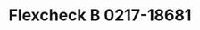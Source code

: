 ---
f_zip-code: 31763
f_state-code: GA
title: Flexcheck B 0217-18681
f_phone: 229-436-5138
f_city-only: Leesburg
f_address: 1561 Ushighway 19 South Leesburg
f_location-unique-id: '18681'
slug: flexcheck-b-0217-18681
updated-on: '2024-05-30T13:46:58.046Z'
created-on: '2024-05-30T13:36:59.803Z'
published-on: '2024-05-30T13:54:32.469Z'
f_city-state: cms/city/leesburg-ga.md
f_company: cms/company/flexcheck-b-0217.md
f_state: cms/state/georgia.md
layout: '[payday-loan].html'
tags: payday-loan
---